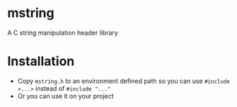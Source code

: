 # mstring
A C string manipulation header library

# Installation
* Copy ```mstring.h``` to an environment defined path so you can use ```#include <...>``` instead of ```#include "..."```
* Or you can use it on your project
